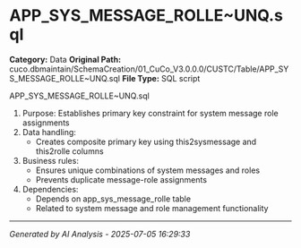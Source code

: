 # APP_SYS_MESSAGE_ROLLE~UNQ.sql

**Category:** Data
**Original Path:** cuco.dbmaintain/SchemaCreation/01_CuCo_V3.0.0.0/CUSTC/Table/APP_SYS_MESSAGE_ROLLE~UNQ.sql
**File Type:** SQL script

APP_SYS_MESSAGE_ROLLE~UNQ.sql
1. Purpose: Establishes primary key constraint for system message role assignments
2. Data handling:
   - Creates composite primary key using this2sysmessage and this2rolle columns
3. Business rules:
   - Ensures unique combinations of system messages and roles
   - Prevents duplicate message-role assignments
4. Dependencies:
   - Depends on app_sys_message_rolle table
   - Related to system message and role management functionality

---
*Generated by AI Analysis - 2025-07-05 16:29:33*

